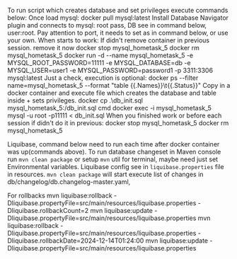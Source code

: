 To run script which creates database and set privileges execute commands below:
    Once load mysql:
        docker pull mysql:latest
        Install Database Navigator plugin and connects to mysql: root pass, DB see in command below, user:root. Pay attention to port, it needs to set as in command below, or use your own.
When starts to work:
    If didn't remove container in previous session. remove it now
        docker stop mysql_hometask_5
        docker rm mysql_hometask_5
docker run -d --name mysql_hometask_5 -e MYSQL_ROOT_PASSWORD=11111 -e MYSQL_DATABASE=db -e MYSQL_USER=user1 -e MYSQL_PASSWORD=password1 -p 3311:3306 mysql:latest
Just a check, execution is optional:
    docker ps --filter name=mysql_hometask_5 --format "table {{.Names}}\t{{.Status}}"
Copy in a docker container and execute file which creates the database and table inside + sets privileges.
    docker cp .\db_init.sql mysql_hometask_5:/db_init.sql
    cmd
    docker exec -i mysql_hometask_5 mysql -u root -p11111 < db_init.sql
When you finished work or before each session if didn't do it in previous:
    docker stop mysql_hometask_5
    docker rm mysql_hometask_5

Liquibase, command below need to run each time after docker container was up(commands above).
To run database changeset in Maven console run `mvn clean package` or setup `mvn` util for terminal, maybe need just set Environmental variables.
Liquibase config see in `liquibase.properties` file in resources.
`mvn clean package` will start execute list of changes in db/changelog/db.changelog-master.yaml, 

For rollbacks
    mvn liquibase:rollback -Dliquibase.propertyFile=src/main/resources/liquibase.properties -Dliquibase.rollbackCount=2
    mvn liquibase:update -Dliquibase.propertyFile=src/main/resources/liquibase.properties
    mvn liquibase:rollback -Dliquibase.propertyFile=src/main/resources/liquibase.properties -Dliquibase.rollbackDate=2024-12-14T01:24:00
    mvn liquibase:update -Dliquibase.propertyFile=src/main/resources/liquibase.properties


